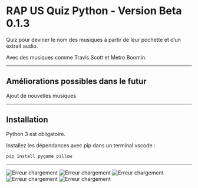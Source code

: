# RAP US Quiz Python - Version Beta 0.1.3

Quiz pour deviner le nom des musiques à partir de leur pochette et d’un extrait audio.

Avec des musiques comme Travis Scott et Metro Boomin.

---
## Améliorations possibles dans le futur

Ajout de nouvelles musiques

---
## Installation

Python 3 est obligatoire.

Installez les dépendances avec pip dans un terminal vscode :

```bash
pip install pygame pillow

```
---

![Erreur chargement](Apercu/Capture-n1.png)
![Erreur chargement](Apercu/Capture-n2.png)
![Erreur chargement](Apercu/Capture-n3.png)
![Erreur chargement](Apercu/Capture-n4.png)
![Erreur chargement](Apercu/Capture-n5.png)
